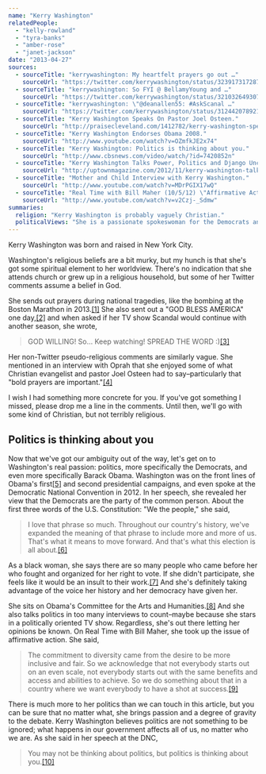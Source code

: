 ```yaml
---
name: "Kerry Washington"
relatedPeople:
  - "kelly-rowland"
  - "tyra-banks"
  - "amber-rose"
  - "janet-jackson"
date: "2013-04-27"
sources:
  - sourceTitle: "kerrywashington: My heartfelt prayers go out …"
    sourceUrl: "https://twitter.com/kerrywashington/status/323917317287333888"
  - sourceTitle: "kerrywashington: So FYI @ BellamyYoung and …"
    sourceUrl: "https://twitter.com/kerrywashington/status/321032649307213824"
  - sourceTitle: "kerrywashington: \"@deanallen55: #AskScanal …"
    sourceUrl: "https://twitter.com/kerrywashington/status/312442078921625600"
  - sourceTitle: "Kerry Washington Speaks On Pastor Joel Osteen."
    sourceUrl: "http://praisecleveland.com/1412782/kerry-washington-speaks-on-pastor-joel-osteen/"
  - sourceTitle: "Kerry Washington Endorses Obama 2008."
    sourceUrl: "http://www.youtube.com/watch?v=OZmfkJE2x74"
  - sourceTitle: "Kerry Washington: Politics is thinking about you."
    sourceUrl: "http://www.cbsnews.com/video/watch/?id=7420852n"
  - sourceTitle: "Kerry Washington Talks Power, Politics and Django Unchained."
    sourceUrl: "http://uptownmagazine.com/2012/11/kerry-washington-talks-power-politics-and-django-unchained-video/"
  - sourceTitle: "Mother and Child Interview with Kerry Washington."
    sourceUrl: "http://www.youtube.com/watch?v=MDrPGIX17wQ"
  - sourceTitle: "Real Time with Bill Maher (10/5/12) \"Affirmative Action\" Will Cain vs. Kerry Washington."
    sourceUrl: "http://www.youtube.com/watch?v=v2Czj-_Sdmw"
summaries:
  religion: "Kerry Washington is probably vaguely Christian."
  politicalViews: "She is a passionate spokeswoman for the Democrats and Obama."
---
```


Kerry Washington was born and raised in New York City.

Washington's religious beliefs are a bit murky, but my hunch is that she's got some spiritual element to her worldview. There's no indication that she attends church or grew up in a religious household, but some of her Twitter comments assume a belief in God.

She sends out prayers during national tragedies, like the bombing at the Boston Marathon in 2013.<a class="source-citation" href="#https%3A%2F%2Ftwitter.com%2Fkerrywashington%2Fstatus%2F323917317287333888" title="kerrywashington: My heartfelt prayers go out …">[1]</a> She also sent out a "GOD BLESS AMERICA" one day,<a class="source-citation" href="#https%3A%2F%2Ftwitter.com%2Fkerrywashington%2Fstatus%2F321032649307213824" title="kerrywashington: So FYI @ BellamyYoung and …">[2]</a> and when asked if her TV show Scandal would continue with another season, she wrote,

>GOD WILLING! So… Keep watching! SPREAD THE WORD :)<a class="source-citation" href="#https%3A%2F%2Ftwitter.com%2Fkerrywashington%2Fstatus%2F312442078921625600" title="kerrywashington: &quot;@deanallen55: #AskScanal …">[3]</a>

Her non-Twitter pseudo-religious comments are similarly vague. She mentioned in an interview with Oprah that she enjoyed some of what Christian evangelist and pastor Joel Osteen had to say–particularly that "bold prayers are important."<a class="source-citation" href="#http%3A%2F%2Fpraisecleveland.com%2F1412782%2Fkerry-washington-speaks-on-pastor-joel-osteen%2F" title="Kerry Washington Speaks On Pastor Joel Osteen.">[4]</a>

I wish I had something more concrete for you. If you've got something I missed, please drop me a line in the comments. Until then, we'll go with some kind of Christian, but not terribly religious.


## Politics is thinking about you

Now that we've got our ambiguity out of the way, let's get on to Washington's real passion: politics, more specifically the Democrats, and even more specifically Barack Obama. Washington was on the front lines of Obama's first<a class="source-citation" href="#http%3A%2F%2Fwww.youtube.com%2Fwatch%3Fv%3DOZmfkJE2x74" title="Kerry Washington Endorses Obama 2008.">[5]</a> and second presidential campaigns, and even spoke at the Democratic National Convention in 2012. In her speech, she revealed her view that the Democrats are the party of the common person. About the first three words of the U.S. Constitution: "We the people," she said,

>I love that phrase so much. Throughout our country's history, we've expanded the meaning of that phrase to include more and more of us. That's what it means to move forward. And that's what this election is all about.<a class="source-citation" href="#http%3A%2F%2Fwww.cbsnews.com%2Fvideo%2Fwatch%2F%3Fid%3D7420852n" title="Kerry Washington: Politics is thinking about you.">[6]</a>

As a black woman, she says there are so many people who came before her who fought and organized for her right to vote. If she didn't participate, she feels like it would be an insult to their work.<a class="source-citation" href="#http%3A%2F%2Fuptownmagazine.com%2F2012%2F11%2Fkerry-washington-talks-power-politics-and-django-unchained-video%2F" title="Kerry Washington Talks Power, Politics and Django Unchained.">[7]</a> And she's definitely taking advantage of the voice her history and her democracy have given her.

She sits on Obama's Committee for the Arts and Humanities.<a class="source-citation" href="#http%3A%2F%2Fwww.youtube.com%2Fwatch%3Fv%3DMDrPGIX17wQ" title="Mother and Child Interview with Kerry Washington.">[8]</a> And she also talks politics in too many interviews to count–maybe because she stars in a politically oriented TV show. Regardless, she's out there letting her opinions be known. On Real Time with Bill Maher, she took up the issue of affirmative action. She said,

>The commitment to diversity came from the desire to be more inclusive and fair. So we acknowledge that not everybody starts out on an even scale, not everybody starts out with the same benefits and access and abilities to achieve. So we do something about that in a country where we want everybody to have a shot at success.<a class="source-citation" href="#http%3A%2F%2Fwww.youtube.com%2Fwatch%3Fv%3Dv2Czj-_Sdmw" title="Real Time with Bill Maher (10/5/12) &quot;Affirmative Action&quot; Will Cain vs. Kerry Washington.">[9]</a>

There is much more to her politics than we can touch in this article, but you can be sure that no matter what, she brings passion and a degree of gravity to the debate. Kerry Washington believes politics are not something to be ignored; what happens in our government affects all of us, no matter who we are. As she said in her speech at the DNC,

>You may not be thinking about politics, but politics is thinking about you.<a class="source-citation" href="#http%3A%2F%2Fwww.cbsnews.com%2Fvideo%2Fwatch%2F%3Fid%3D7420852n" title="Kerry Washington: Politics is thinking about you.">[10]</a>